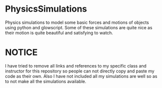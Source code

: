 # PhysicsSimulations
Physics simulations to model some basic forces and motions of objects using python and glowscript. Some of these simulations are quite nice as their motion is quite beautiful and satisfying to watch.

# NOTICE
I have tried to remove all links and references to my specific class and instructor for this repository so people can not directly copy and paste my code as their own. Also I have not included all my simulations are well so as to not make all the simulations available.
